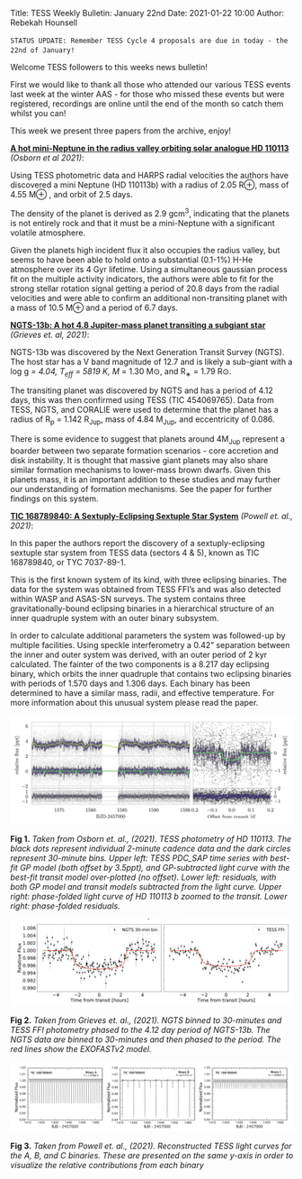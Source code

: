 Title: TESS Weekly Bulletin: January 22nd
Date: 2021-01-22 10:00
Author: Rebekah Hounsell

`STATUS UPDATE: Remember TESS Cycle 4 proposals are due in today - the 22nd of January!`

Welcome TESS followers to this weeks news bulletin!

First we would like to thank all those who attended our various TESS events last week at the winter AAS - for those who missed these events but were registered, recordings are online until the end of the month so catch them whilst you can!

This week we present three papers from the archive, enjoy!


**[A hot mini-Neptune in the radius valley orbiting solar analogue HD 110113](https://arxiv.org/abs/2101.04745)** *(Osborn et al 2021)*:

Using TESS photometric data and HARPS radial velocities the authors have discovered a mini Neptune  (HD 110113b) with a radius of  2.05 R⊕, mass of 4.55 M⊕ , and orbit of 2.5 days.

The density of the planet is derived as 2.9 gcm<sup>3</sup>, indicating that the planets is not entirely rock and that it must be a mini-Neptune with a significant volatile atmosphere.

Given the planets high incident flux it also occupies the radius valley, but seems to have been able to hold onto a substantial (0.1-1%) H-He atmosphere over its 4 Gyr lifetime. Using a simultaneous gaussian process fit on the multiple activity indicators, the authors were able to fit for the strong stellar rotation signal  getting a period of 20.8 days from the radial velocities and were able to confirm an additional non-transiting planet with a mass of 10.5 M⊕ and a period of 6.7 days. 

**[NGTS-13b: A hot 4.8 Jupiter-mass planet transiting a subgiant star](https://arxiv.org/abs/2101.04245)** *(Grieves et. al, 2021)*:

NGTS-13b was discovered by the Next Generation Transit Survey (NGTS). The host star has a V band magnitude of 12.7 and is likely a sub-giant with a log g<sub>*</sub> = 4.04, T<sub>eff</sub> = 5819 K, M<sub>*</sub> = 1.30 M⊙, and R<sub>∗</sub> = 1.79 R⊙.

The transiting planet was discovered by NGTS and has a period of 4.12 days, this was then confirmed using TESS (TIC 454069765). Data from TESS, NGTS, and CORALIE were used to determine that the planet has a radius of R<sub>p</sub> = 1.142 R<sub>Jup</sub>, mass of 4.84 M<sub>Jup</sub>, and eccentricity of 0.086.

There is some evidence to suggest that planets around 4M<sub>Jup</sub> represent a boarder between two separate formation scenarios - core accretion and disk instability. It is thought that massive giant planets may also share similar formation mechanisms to lower-mass brown dwarfs. Given this planets mass, it is an important addition to these studies and may further our understanding of formation mechanisms. See the paper for further findings on this system.


**[TIC 168789840: A Sextuply-Eclipsing Sextuple Star System](https://arxiv.org/abs/2101.03433)** *(Powell et. al., 2021)*:

In this paper the authors report the discovery of a sextuply-eclipsing sextuple star system from TESS data (sectors 4 & 5), known as TIC 168789840, or TYC 7037-89-1.

This is the first known system of its kind, with three eclipsing binaries. The data for the system was obtained from TESS FFI’s and was also detected within WASP and ASAS-SN surveys. The system contains three gravitationally-bound eclipsing binaries in a hierarchical structure of an inner quadruple system with an outer binary subsystem.

In order to calculate additional parameters the system was followed-up by multiple facilities. Using speckle interferometry a 0.42” separation between the inner and outer system was derived, with an outer period of 2 kyr calculated. The fainter of the two components is a 8.217 day eclipsing binary, which orbits the inner quadruple that contains two eclipsing binaries with periods of 1.570 days and 1.306 days. Each binary has been determined to have a similar mass, radii, and effective temperature. For more information about this unusual system please read the paper. 


![Osborn](images/news/Osborn_2021b.png)

**Fig 1.** *Taken from Osborn et. al., (2021). TESS photometry of HD 110113. The black dots represent individual 2-minute cadence data and the dark circles  represent 30-minute bins. Upper left: TESS PDC_SAP time series with best-fit GP model (both offset by 3.5ppt), and GP-subtracted light curve with the best-fit transit model over-plotted (no offset). Lower left: residuals, with both GP model and transit models subtracted from the light curve. Upper right: phase-folded light curve of HD 110113 b zoomed to the transit. Lower right: phase-folded residuals.*

![Grieves](images/news/Grieves_2021.png)

**Fig 2.** *Taken from Grieves et. al., (2021). NGTS binned to 30-minutes and TESS FFI photometry phased to the 4.12 day period of NGTS-13b. The NGTS data are binned to 30-minutes and then phased to the period. The red lines show the EXOFASTv2 model.*

![Powell](images/news/Powell_2021.png)

**Fig 3.** *Taken from Powell et. al., (2021). Reconstructed TESS light curves for the A, B, and C binaries. These are presented on the same y-axis in order to visualize the relative contributions from each binary*

